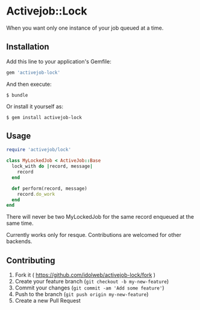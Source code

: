 # Activejob::Lock

When you want only one instance of your job queued at a time.

## Installation

Add this line to your application's Gemfile:

```ruby
gem 'activejob-lock'
```

And then execute:

    $ bundle

Or install it yourself as:

    $ gem install activejob-lock

## Usage

```ruby
require 'activejob/lock'

class MyLockedJob < ActiveJob::Base
  lock_with do |record, message|
    record
  end

  def perform(record, message)
    record.do_work
  end
end
```

There will never be two MyLockedJob for the same record enqueued at the same time.

Currently works only for resque.
Contributions are welcomed for other backends.

## Contributing

1. Fork it ( https://github.com/idolweb/activejob-lock/fork )
2. Create your feature branch (`git checkout -b my-new-feature`)
3. Commit your changes (`git commit -am 'Add some feature'`)
4. Push to the branch (`git push origin my-new-feature`)
5. Create a new Pull Request
